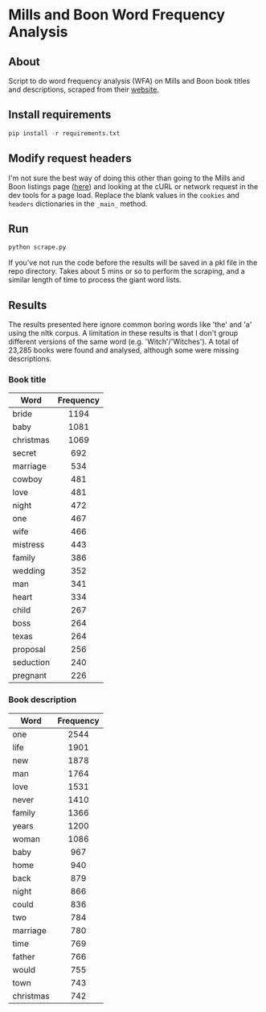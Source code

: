# Mills and Boon Word Frequency Analysis

## About
Script to do word frequency analysis (WFA) on Mills and Boon book titles and descriptions, scraped from their [website](https://www.millsandboon.co.uk).

## Install requirements
```python
pip install -r requirements.txt
```

## Modify request headers
I'm not sure the best way of doing this other than going to the Mills and Boon listings page ([here](https://www.millsandboon.co.uk/c34/all-books.htm)) and looking at the cURL or network request in the dev tools for a page load. Replace the blank values in the `cookies` and `headers` dictionaries in the `_main_` method.

## Run
```python
python scrape.py
```
If you've not run the code before the results will be saved in a pkl file in the repo directory. Takes about 5 mins or so to perform the scraping, and a similar length of time to process the giant word lists.

## Results
The results presented here ignore common boring words like 'the' and 'a' using the nltk corpus. A limitation in these results is that I don't group different versions of the same word (e.g. 'Witch'/'Witches'). A total of 23,285 books were found and analysed, although some were missing descriptions.

### Book title

| Word        | Frequency           | 
| ------------- |:-------------:| 
|bride| 1194|
|baby| 1081|
|christmas| 1069|
|secret| 692|
|marriage| 534|
|cowboy| 481|
|love| 481|
|night| 472|
|one| 467|
|wife| 466|
|mistress| 443|
|family| 386|
|wedding| 352|
|man| 341|
|heart| 334|
|child| 267|
|boss| 264|
|texas| 264|
|proposal| 256|
|seduction| 240|
|pregnant| 226|


### Book description

| Word        | Frequency           | 
| ------------- |:-------------:| 
|one| 2544|
|life| 1901|
|new| 1878|
|man| 1764|
|love| 1531|
|never| 1410|
|family| 1366|
|years| 1200|
|woman| 1086|
|baby| 967|
|home| 940|
|back| 879|
|night| 866|
|could| 836|
|two| 784|
|marriage| 780|
|time| 769|
|father| 766|
|would| 755|
|town| 743|
|christmas| 742|